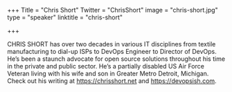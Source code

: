 +++
Title = "Chris Short"
Twitter = "ChrisShort"
image = "chris-short.jpg"
type = "speaker"
linktitle = "chris-short"

+++

CHRIS SHORT has over two decades in various IT disciplines from textile manufacturing to dial-up ISPs to DevOps Engineer to Director of DevOps. He’s been a staunch advocate for open source solutions throughout his time in the private and public sector. He’s a partially disabled US Air Force Veteran living with his wife and son in Greater Metro Detroit, Michigan. Check out his writing at https://chrisshort.net and https://devopsish.com.